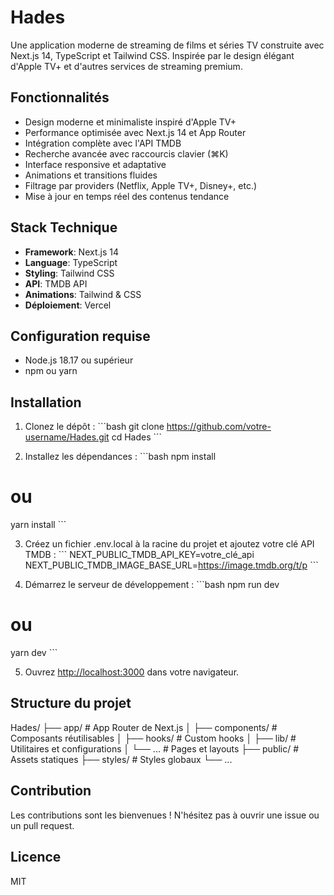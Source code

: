 # Hades

Une application moderne de streaming de films et séries TV construite avec Next.js 14, TypeScript et Tailwind CSS. Inspirée par le design élégant d'Apple TV+ et d'autres services de streaming premium.

## Fonctionnalités

- Design moderne et minimaliste inspiré d'Apple TV+
- Performance optimisée avec Next.js 14 et App Router
- Intégration complète avec l'API TMDB
- Recherche avancée avec raccourcis clavier (⌘K)
- Interface responsive et adaptative
- Animations et transitions fluides
- Filtrage par providers (Netflix, Apple TV+, Disney+, etc.)
- Mise à jour en temps réel des contenus tendance

## Stack Technique

- **Framework**: Next.js 14
- **Language**: TypeScript
- **Styling**: Tailwind CSS
- **API**: TMDB API
- **Animations**: Tailwind & CSS
- **Déploiement**: Vercel

## Configuration requise

- Node.js 18.17 ou supérieur
- npm ou yarn

## Installation

1. Clonez le dépôt :
\`\`\`bash
git clone https://github.com/votre-username/Hades.git
cd Hades
\`\`\`

2. Installez les dépendances :
\`\`\`bash
npm install
# ou
yarn install
\`\`\`

3. Créez un fichier .env.local à la racine du projet et ajoutez votre clé API TMDB :
\`\`\`
NEXT_PUBLIC_TMDB_API_KEY=votre_clé_api
NEXT_PUBLIC_TMDB_IMAGE_BASE_URL=https://image.tmdb.org/t/p
\`\`\`

4. Démarrez le serveur de développement :
\`\`\`bash
npm run dev
# ou
yarn dev
\`\`\`

5. Ouvrez [http://localhost:3000](http://localhost:3000) dans votre navigateur.

## Structure du projet

Hades/
├── app/                   # App Router de Next.js
│   ├── components/       # Composants réutilisables
│   ├── hooks/           # Custom hooks
│   ├── lib/             # Utilitaires et configurations
│   └── ...             # Pages et layouts
├── public/              # Assets statiques
├── styles/             # Styles globaux
└── ...

## Contribution

Les contributions sont les bienvenues ! N'hésitez pas à ouvrir une issue ou un pull request.

## Licence

MIT
